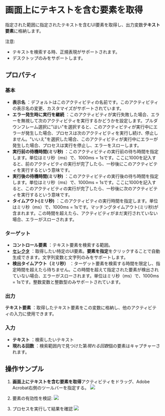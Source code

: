 # 画面上にテキストを含む要素を取得

指定された範囲に指定されたテキストを含むUI要素を取得し、出力変数**テキスト要素**に格納します。

注意:
- テキストを検索する時、正規表現がサポートされます。
- デスクトップのみをサポートします。

## プロパティ

### 基本

- **表示名** ：デフォルトはこのアクティビティの名前です。このアクティビティの表示名の変更、カスタマイズがサポートされています。
- **エラー発生時に実行を継続** ：このアクティビティが実行失敗した場合、エラーを無視して次のアクティビティを実行するかどうかを設定します。プルダウンフレーム選択に"はい"を選択すると、このアクティビティが実行中にエラーが発生した場合、プロセスは次のアクティビティを実行し続け、停止しません。"いいえ"を選択した場合、このアクティビティが実行中にエラーが発生した場合、プロセスは実行を停止し、エラーをスローします。
- **実行前の待機時間(ミリ秒)** ：このアクティビティの実行前の待ち時間を指定します。単位はミリ秒（ms）で、1000ms = 1sです。ここに1000を記入すると、前のアクティビティの実行が完了したら、一秒後にこのアクティビティを実行するという意味です。
- **実行後の待機時間(ミリ秒)** ：このアクティビティの実行後の待ち時間を指定します。単位はミリ秒（ms）で、1000ms = 1sです。ここに1000を記入すると、このアクティビティの実行が完了したら、一秒後に次のアクティビティを実行するという意味です。
- **タイムアウト(ミリ秒)** ：このアクティビティの実行時間を指定します。単位はミリ秒（ms）で、1000ms = 1sです。マッチングタイムアウト(ミリ秒)が含まれます。この時間を超えたら、アクティビティがまだ実行されていない場合、エラーがスローされます。

### ターゲット

- **コントロール要素** ：テキスト要素を検索する範囲。
- **[セレクタ](../Appendix/Selector.md)** ：取得したい特定のUI要素。**要素を指定**をクリックすることで自動生成できます。文字列変数と文字列のみをサポートします。
- **検出タイムアウト（ミリ秒）** ：ターゲット要素を検索する時間を限定し、指定時間を超えたら待ちません。この時間を超えて指定された要素が検出されていない場合、エラーがスローされます。単位はミリ秒（ms）で、1000ms = 1sです。整数変数と整数型のみサポートされています。

### 出力

**テキスト要素** ：取得したテキスト要素をこの変数に格納し、他のアクティビティの入力に使用できます。

### 入力

- **テキスト** ：検索したいテキスト
- **現れる回数** ：検索範囲内で見つけた第*現れる回数*個の要素はキャプチャーされます。

## 操作サンプル
1. **画面上にテキストを含む要素を取得**アクティビティをドラッグ、Adobe Acrobat右側のツールバーを指定する。
![](https://docimages.blob.core.chinacloudapi.cn/images/Activities/GetTextElement1.png)

2. 要素の有効性を検証:
![](https://docimages.blob.core.chinacloudapi.cn/images/Activities/GetTextElement2.png)

3. プロセスを実行して結果を確認
![](https://docimages.blob.core.chinacloudapi.cn/images/Activities/GetTextElement3.png)
